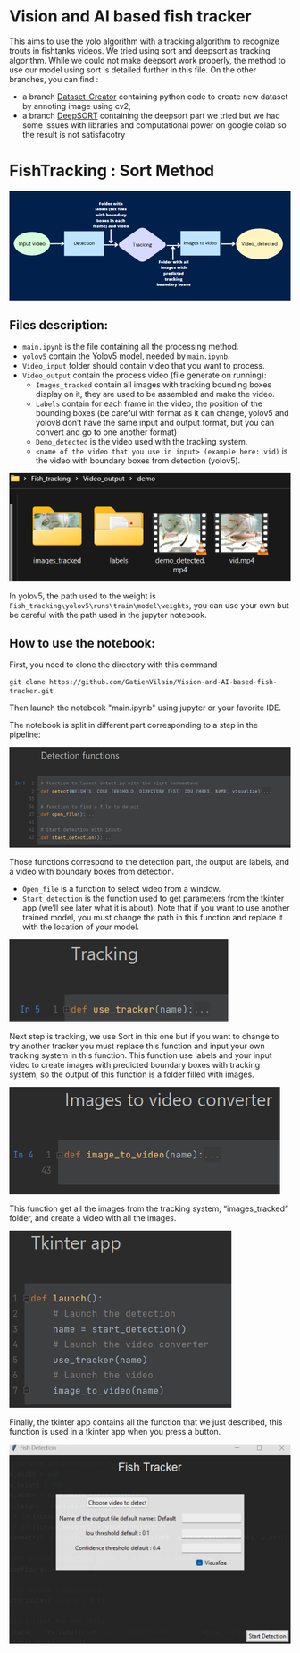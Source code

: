 # Vision and AI based fish tracker
This aims to use the yolo algorithm with a tracking algorithm to recognize trouts in fishtanks videos.
We tried using sort and deepsort as tracking algorithm.
While we could not make deepsort work properly, the method to use our model using sort is detailed further in this file.
On the other branches, you can find :
  - a branch [Dataset-Creator](https://github.com/GatienVilain/Vision-and-AI-based-fish-tracker/tree/Dataset-Creator) containing python code to create new dataset by annoting image using cv2, 
  - a branch [DeepSORT](https://github.com/GatienVilain/Vision-and-AI-based-fish-tracker/tree/DeepSORT) containing the deepsort part we tried but we had some issues with libraries and computational power on google colab so the result is not satisfacotry


# FishTracking : Sort Method

![method proccessing chain](.github/images/process_chain.png)

Files description:
------------------

- `main.ipynb` is the file containing all the processing method.
- `yolov5` contain the Yolov5 model, needed by `main.ipynb`.
- `Video_input` folder should contain video that you want to process.
- `Video_output` contain the process video (file generate on running):
  - `Images_tracked` contain all images with tracking bounding boxes display on it, they are used to be assembled and make the video.
  - `Labels` contain for each frame in the video, the position of the bounding boxes (be careful with format as it can change, yolov5 and yolov8 don’t have the same input and output format, but you can convert and go to one another format)
  - `Demo_detected` is the video used with the tracking system.
  - `<name of the video that you use in input> (example here: vid)` is the video with boundary boxes from detection (yolov5).

![Overview of the folder video output](.github/images/video_output.png)

In yolov5, the path used to the weight is `Fish_tracking\yolov5\runs\train\model\weights`, you can use your own but be careful with the path used in the jupyter notebook.

How to use the notebook:
------------------------

First, you need to clone the directory with this command
```
git clone https://github.com/GatienVilain/Vision-and-AI-based-fish-tracker.git 
```

Then launch the notebook "main.ipynb" using jupyter or your favorite IDE.

The notebook is split in different part corresponding to a step in the pipeline:

![Detection functions](.github/images/detection_part.png)

Those functions correspond to the detection part, the output are labels, and a video with boundary boxes from detection.
- `Open_file` is a function to select video from a window.
- `Start_detection` is the function used to get parameters from the tkinter app (we’ll see later what it is about). Note that if you want to use another trained model, you must change the path in this function and replace it with the location of your model.

![Tracking function](.github/images/tracking_part.png)

Next step is tracking, we use Sort in this one but if you want to change to try another tracker you must replace this function and input your own tracking system in this function. This function use labels and your input video to create images with predicted boundary boxes with tracking system, so the output of this function is a folder filled with images.

![Image to video function](.github/images/video_converter_part.png)

This function get all the images from the tracking system, “images_tracked” folder, and create a video with all the images.

![First or main function](.github/images/launch.png)

Finally, the tkinter app contains all the function that we just described, this function is used in a tkinter app when you press a button.

![Tkinter interface](.github/images/tkinter_interface.png)
